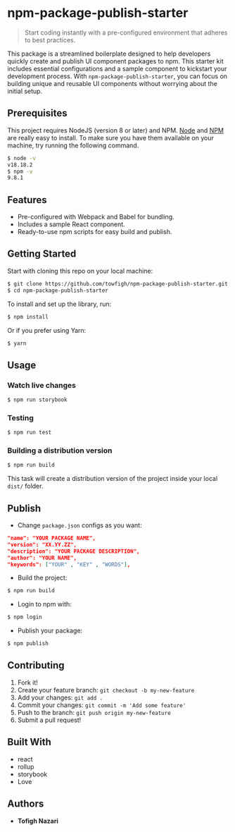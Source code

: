 # npm-package-publish-starter

> Start coding instantly with a pre-configured environment that adheres to best practices.

This package is a streamlined boilerplate designed to help developers quickly create and publish UI component packages to npm. This starter kit includes essential configurations and a sample component to kickstart your development process. With `npm-package-publish-starter`, you can focus on building unique and reusable UI components without worrying about the initial setup.

## Prerequisites

This project requires NodeJS (version 8 or later) and NPM.
[Node](http://nodejs.org/) and [NPM](https://npmjs.org/) are really easy to install.
To make sure you have them available on your machine,
try running the following command.

```sh
$ node -v
v18.18.2
$ npm -v
9.8.1
```

## Features

- Pre-configured with Webpack and Babel for bundling.
- Includes a sample React component.
- Ready-to-use npm scripts for easy build and publish.

## Getting Started

Start with cloning this repo on your local machine:

```sh
$ git clone https://github.com/towfigh/npm-package-publish-starter.git
$ cd npm-package-publish-starter
```

To install and set up the library, run:

```sh
$ npm install
```

Or if you prefer using Yarn:

```sh
$ yarn
```

## Usage

### Watch live changes

```sh
$ npm run storybook
```

### Testing

```sh
$ npm run test
```

### Building a distribution version

```sh
$ npm run build
```

This task will create a distribution version of the project
inside your local `dist/` folder.

## Publish

- Change `package.json` configs as you want:

```json
"name": "YOUR PACKAGE NAME",
"version": "XX.YY.ZZ",
"description": "YOUR PACKAGE DESCRIPTION",
"author": "YOUR NAME",
"keywords": ["YOUR" , "KEY" , "WORDS"],
```

- Build the project:

```sh
$ npm run build
```

- Login to npm with:

```sh
$ npm login
```

- Publish your package:

```sh
$ npm publish
```

## Contributing

1.  Fork it!
2.  Create your feature branch: `git checkout -b my-new-feature`
3.  Add your changes: `git add .`
4.  Commit your changes: `git commit -m 'Add some feature'`
5.  Push to the branch: `git push origin my-new-feature`
6.  Submit a pull request!

## Built With

- react
- rollup
- storybook
- Love

## Authors

- **Tofigh Nazari**
